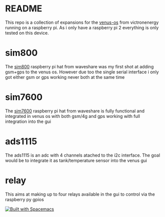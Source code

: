 # README

This repo is a collection of expansions for the [venus-os](https://github.com/KorribanMaster/venus) from victronenergy running on a raspberry pi. As i only have a raspberry pi 2 everything is only tested on this device.

# sim800

The [sim800](https://www.waveshare.com/wiki/SIM800C_GSM/GPRS_HAT) raspberry pi hat from waveshare was my first shot at adding gsm+gps to the venus os. However due too the single serial interface i only got either gsm or gps working never both at the same time


# sim7600

The [sim7600](https://www.robotshop.com/de/de/4g-3g2ggsmgprsgnss-hat-fur-raspberry-pi-europa-so-w-asien-afrika.html)  raspberry pi hat from waveshare is fully functional and integrated in venus os with both gsm/4g and gps working with full integration into the gui

# ads1115

The ads1115 is an adc with 4 channels atached to the i2c interface. The goal would be to integrate it as tank/temperature sensor into the venus gui

# relay

This aims at making up to four relays available in the gui to control via the raspberry py gpios

[![Built with Spacemacs](https://cdn.rawgit.com/syl20bnr/spacemacs/442d025779da2f62fc86c2082703697714db6514/assets/spacemacs-badge.svg)](http://spacemacs.org)
